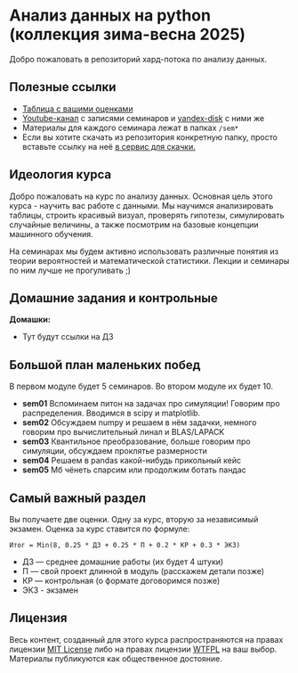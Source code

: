 # Анализ данных на python (коллекция зима-весна 2025)

Добро пожаловать в репозиторий хард-потока по анализу данных.


## Полезные ссылки

- [Таблица с вашими оценками](https://docs.google.com/spreadsheets/d/1oDwEBHLWWTDRM5C-VIMO-xMZKGZuobLcUkycx5ojgb0/edit?usp=sharing)
- [Youtube-канал](https://youtube.com/playlist?list=PLNKXA-74YGLhk6AHxlIh4mSJznjV8k6Kd&si=masDMfH-pxZbJKvv) с записями семинаров и [yandex-disk](https://disk.yandex.ru/d/bC-ToPd-QweBKg) с ними же
- Материалы для каждого семинара лежат в папках `/sem*`
- Если вы хотите скачать из репозитория конкретную папку, просто вставьте ссылку на неё [в сервис для скачки.](https://minhaskamal.github.io/DownGit/#/home)


## Идеология курса

Добро пожаловать на курс по анализу данных. Основная цель этого курса - научить вас работе с данными. Мы научимся анализировать таблицы, строить красивый визуал, проверять гипотезы, симулировать случайные величины, а также посмотрим на базовые концепции машинного обучения. 

На семинарах мы будем активно использовать различные понятия из теории вероятностей и математической статистики. Лекции и семинары по ним лучше не прогуливать ;) 


## Домашние задания и контрольные

**Домашки:** 

- Тут будут ссылки на ДЗ


## Большой план маленьких побед

В первом модуле будет 5 семинаров. Во втором модуле их будет 10.

- __sem01__ Вспоминаем питон на задачах про симуляции! Говорим про распределения. Вводимся в scipy и matplotlib.
- __sem02__ Обсуждаем numpy и решаем в нём задачки, немного говорим про вычислительный линал и BLAS/LAPACK 
- __sem03__ Квантильное преобразование, больше говорим про симуляции, обсуждаем проклятье размерности 
- __sem04__ Решаем в pandas какой-нибудь прикольный кейс
- __sem05__ Мб чёнеть спарсим или продолжим ботать пандас



## Самый важный раздел

Вы получаете две оценки. Одну за курс, вторую за независимый экзамен. Оценка за курс ставится по формуле: 

```
Итог = Min(8, 0.25 * ДЗ + 0.25 * П + 0.2 * КР + 0.3 * ЭКЗ)
```

- ДЗ — среднее домашние работы (их будет 4 штуки)
- П — свой проект длинной в модуль (расскажем детали позже)
- КР — контрольная (о формате договоримся позже)
- ЭКЗ - экзамен


## Лицензия

Весь контент, созданный для этого курса распространяются на правах лицензии [MIT License](https://github.com/hse-econ-data-science/dap_2020_fall/blob/master/LICENSE) либо на правах лицензии [WTFPL](http://www.wtfpl.net/) на ваш выбор. Материалы публикуются как общественное достояние.
